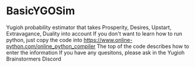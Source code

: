 # BasicYGOSim

Yugioh probability estimator that takes Prosperity, Desires, Upstart, Extravagance, Duality into account
If you don't want to learn how to run python, just copy the code into https://www.online-python.com/online_python_compiler
The top of the code describes how to enter the information
If you have any quesitons, please ask in the Yugioh Brainstormers Discord
